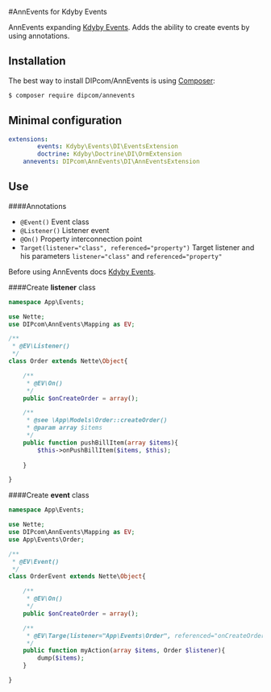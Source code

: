 #AnnEvents for Kdyby Events

AnnEvents expanding [Kdyby Events](https://github.com/Kdyby/Events). Adds the ability to create events by using annotations.


Installation
------------
The best way to install DIPcom/AnnEvents is using  [Composer](http://getcomposer.org/):
```sh
$ composer require dipcom/annevents
```

Minimal configuration
---------------------

```yaml
extensions:
        events: Kdyby\Events\DI\EventsExtension
        doctrine: Kdyby\Doctrine\DI\OrmExtension
	annevents: DIPcom\AnnEvents\DI\AnnEventsExtension
```

Use
---

####Annotations

* `@Event()` Event class
* `@Listener()` Listener event
* `@On()` Property interconnection point
* `Target(listener="class", referenced="property")` Target listener and his parameters `listener="class"` and `referenced="property"`

Before using AnnEvents docs [Kdyby Events](https://github.com/Kdyby/Events/blob/master/docs/en/index.md).

####Create **listener** class

```php 
namespace App\Events;

use Nette;
use DIPcom\AnnEvents\Mapping as EV;

/**
 * @EV\Listener()
 */
class Order extends Nette\Object{

    /**
     * @EV\On()
     */
    public $onCreateOrder = array();

    /**
     * @see \App\Models\Order::createOrder()
     * @param array $items
     */
    public function pushBillItem(array $items){
        $this->onPushBillItem($items, $this);
        
    }

}
```

####Create **event** class

```php 
namespace App\Events;

use Nette;
use DIPcom\AnnEvents\Mapping as EV;
use App\Events\Order;

/**
 * @EV\Event()
 */
class OrderEvent extends Nette\Object{

    /**
     * @EV\On()
     */
    public $onCreateOrder = array();

    /**
     * @EV\Targe(listener="App\Events\Order", referenced="onCreateOrder")
     */
    public function myAction(array $items, Order $listener){
        dump($items);
    }

}
```
